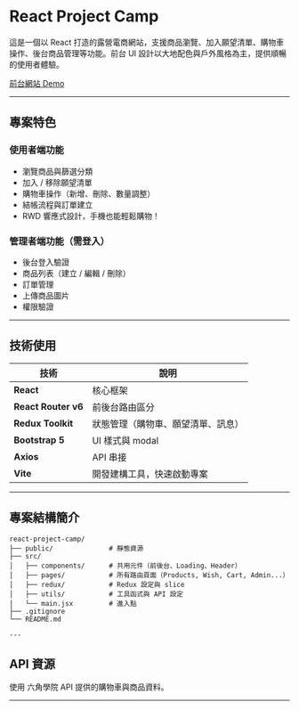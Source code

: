 # React Project Camp

這是一個以 React 打造的露營電商網站，支援商品瀏覽、加入願望清單、購物車操作、後台商品管理等功能。前台 UI 設計以大地配色與戶外風格為主，提供順暢的使用者體驗。

[前台網站 Demo](https://sammy1208.github.io/react-project-camp/#/)


---

## 專案特色

### 使用者端功能

- 瀏覽商品與篩選分類
- 加入 / 移除願望清單
- 購物車操作（新增、刪除、數量調整）
- 結帳流程與訂單建立
- RWD 響應式設計，手機也能輕鬆購物！

### 管理者端功能（需登入）

- 後台登入驗證
- 商品列表（建立 / 編輯 / 刪除）
- 訂單管理
- 上傳商品圖片
- 權限驗證

---

## 技術使用

| 技術 | 說明 |
|------|------|
| **React** | 核心框架 |
| **React Router v6** | 前後台路由區分 |
| **Redux Toolkit** | 狀態管理（購物車、願望清單、訊息） |
| **Bootstrap 5** | UI 樣式與 modal |
| **Axios** | API 串接 |
| **Vite** | 開發建構工具，快速啟動專案 |

---

## 專案結構簡介

```text
react-project-camp/
├── public/              # 靜態資源
├── src/
│   ├── components/      # 共用元件（前後台、Loading、Header）
│   ├── pages/           # 所有路由頁面（Products, Wish, Cart, Admin...）
│   ├── redux/           # Redux 設定與 slice
│   ├── utils/           # 工具函式與 API 設定
│   └── main.jsx         # 進入點
├── .gitignore
└── README.md

---

```
## API 資源

使用 六角學院 API 提供的購物車與商品資料。

---
